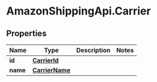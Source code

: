 # AmazonShippingApi.Carrier

## Properties
Name | Type | Description | Notes
------------ | ------------- | ------------- | -------------
**id** | [**CarrierId**](CarrierId.md) |  | 
**name** | [**CarrierName**](CarrierName.md) |  | 


